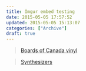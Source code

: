 ```yaml
---
title: Imgur embed testing
date: 2015-05-05 17:57:52
updated: 2015-05-05 15:13:07
categories: ["Archive"]
draft: true
---
```


<blockquote class="imgur-embed-pub" lang="en" data-id="a/Fajuu"><a href="//imgur.com/a/Fajuu">Boards of Canada vinyl</a></blockquote><script async src="//s.imgur.com/min/embed.js" charset="utf-8"></script>


<blockquote class="imgur-embed-pub" lang="en" data-id="a/hYJnV"><a href="//imgur.com/a/hYJnV">Synthesizers</a></blockquote><script async src="//s.imgur.com/min/embed.js" charset="utf-8"></script>